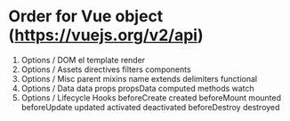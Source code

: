 # Order for Vue object (https://vuejs.org/v2/api)
1. Options / DOM
  el
  template
  render
2. Options / Assets
  directives
  filters
  components
3. Options / Misc
  parent
  mixins
  name
  extends
  delimiters
  functional
4. Options / Data
  data
  props
  propsData
  computed
  methods
  watch
5. Options / Lifecycle Hooks
  beforeCreate
  created
  beforeMount
  mounted
  beforeUpdate
  updated
  activated
  deactivated
  beforeDestroy
  destroyed
